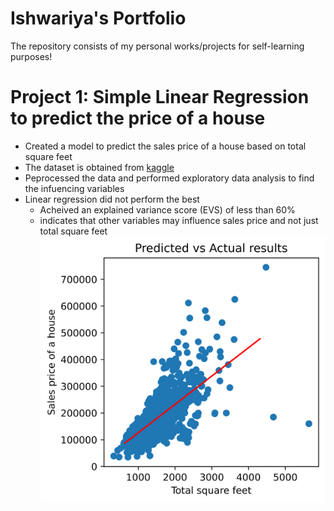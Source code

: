 # Ishwariya's Portfolio
The repository consists of my personal works/projects for self-learning purposes!

# Project 1: Simple Linear Regression to predict the price of a house

* Created a model to predict the sales price of a house based on total square feet
* The dataset is obtained from [kaggle](https://www.kaggle.com/c/house-prices-advanced-regression-techniques)
* Peprocessed the data and performed exploratory data analysis to find the infuencing variables
* Linear regression did not perform the best
   - Acheived an explained variance score (EVS) of less than 60%
   - indicates that other variables may influence sales price and not just total square feet
      ![](https://github.com/ishriya/Ishwariya_Portfolio/blob/main/images/LinearReg.png)
   
